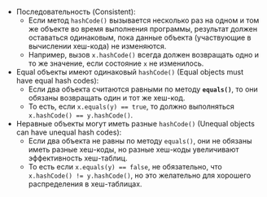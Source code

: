 - Последовательность (Consistent):
    - Если метод `hashCode()` вызывается несколько раз на одном и том же объекте во время выполнения программы, результат должен оставаться одинаковым, пока данные объекта (участвующие в вычислении хеш-кода) не изменяются.
    - Например, вызов `x.hashCode()` всегда должен возвращать одно и то же значение, если состояние `x` не изменилось.
- Equal объекты имеют одинаковый `hashCode()` (Equal objects must have equal hash codes):
    - Если два объекта считаются равными по методу **`equals()`**, то они обязаны возвращать один и тот же хеш-код.
    - То есть, если `x.equals(y) == true`, то должно выполняться `x.hashCode() == y.hashCode()`.
- Неравные объекты могут иметь разные `hashCode()` (Unequal objects can have unequal hash codes):
    - Если два объекта не равны по методу `equals()`, они не обязаны иметь разные хеш-коды, но разные хеш-коды увеличивают эффективность хеш-таблиц.
    - То есть если `x.equals(y) == false`, не обязательно, что `x.hashCode() != y.hashCode()`, но это желательно для хорошего распределения в хеш-таблицах.